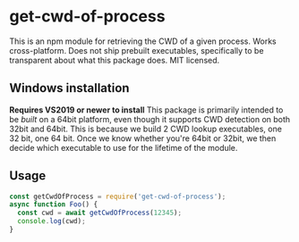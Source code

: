 # get-cwd-of-process
This is an npm module for retrieving the CWD of a given process. Works cross-platform. Does not ship prebuilt executables, specifically to be transparent about what this package does. MIT licensed.

## Windows installation
**Requires VS2019 or newer to install**
This package is primarily intended to be _built_ on a 64bit platform, even though it supports CWD detection on both 32bit and 64bit. This is because we build 2 CWD lookup executables, one 32 bit, one 64 bit. Once we know whether you're 64bit or 32bit, we then decide which executable to use for the lifetime of the module.

## Usage
```javascript
const getCwdOfProcess = require('get-cwd-of-process');
async function Foo() {
  const cwd = await getCwdOfProcess(12345);
  console.log(cwd);
}
```
